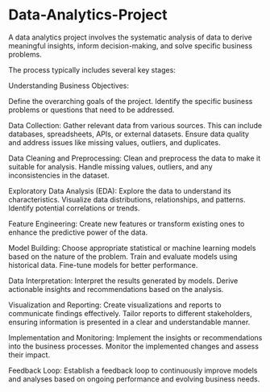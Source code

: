 # Data-Analytics-Project
A data analytics project involves the systematic analysis of data to derive meaningful insights, inform decision-making, and solve specific business problems.

The process typically includes several key stages:

Understanding Business Objectives:

Define the overarching goals of the project.
Identify the specific business problems or questions that need to be addressed.

Data Collection: Gather relevant data from various sources. This can include databases, spreadsheets, APIs, or external datasets.
Ensure data quality and address issues like missing values, outliers, and duplicates.

Data Cleaning and Preprocessing: Clean and preprocess the data to make it suitable for analysis.
Handle missing values, outliers, and any inconsistencies in the dataset.

Exploratory Data Analysis (EDA): Explore the data to understand its characteristics. Visualize data distributions, relationships, and patterns. Identify potential correlations or trends.

Feature Engineering: Create new features or transform existing ones to enhance the predictive power of the data.

Model Building: Choose appropriate statistical or machine learning models based on the nature of the problem. Train and evaluate models using historical data. Fine-tune models for better performance.

Data Interpretation: Interpret the results generated by models. Derive actionable insights and recommendations based on the analysis.

Visualization and Reporting: Create visualizations and reports to communicate findings effectively. Tailor reports to different stakeholders, ensuring information is presented in a clear and understandable manner.

Implementation and Monitoring: Implement the insights or recommendations into the business processes. Monitor the implemented changes and assess their impact.

Feedback Loop: Establish a feedback loop to continuously improve models and analyses based on ongoing performance and evolving business needs.
